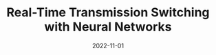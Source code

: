---
title: "Real-Time Transmission Switching with Neural Networks"
collection: publications
category: manuscripts
permalink: /publication/2022-11-01-real-time-transmission-switching
excerpt: "This research introduces a neural network-based approach for real-time transmission switching in power systems. The framework enhances system resilience and operational efficiency under dynamic conditions."
date: 2022-11-01
venue: "IET Generation, Transmission & Distribution"
paperurl: https://doi.org/10.1049/gtd2.123456
citation: "Bugaje, A.-A., Cremer, J. L., & Strbac, G. (2022). 'Real-Time Transmission Switching with Neural Networks.' IET Generation, Transmission & Distribution, 16(11), 987-999."
---